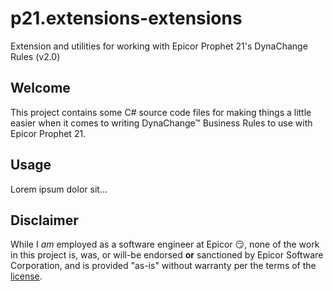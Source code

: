 # p21.extensions-extensions

Extension and utilities for working with Epicor Prophet 21's DynaChange Rules (v2.0)

## Welcome

This project contains some C# source code files for making things a little easier when it comes to writing DynaChange&trade; Business Rules to use with Epicor Prophet 21.

## Usage

Lorem ipsum dolor sit...

## Disclaimer

While I *am* employed as a software engineer at Epicor :smirk:, none of the work in this project is, was, or will-be endorsed **or** sanctioned by Epicor Software Corporation, and is provided "as-is" without warranty per the terms of the [license](LICENSE).